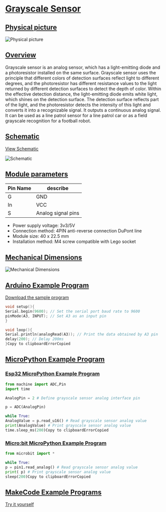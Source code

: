 # [Grayscale Sensor](http://localhost:3000/#/en/ph2.0_sensors/sensors/grayscale_sensor/grayscale_sensor?id=灰度传感器)

## [Physical picture](http://localhost:3000/#/en/ph2.0_sensors/sensors/grayscale_sensor/grayscale_sensor?id=实物图)



![Physical picture](http://localhost:3000/en/ph2.0_sensors/sensors/grayscale_sensor/picture/grayscale_sensor.png)



## [Overview](http://localhost:3000/#/en/ph2.0_sensors/sensors/grayscale_sensor/grayscale_sensor?id=概述)

Grayscale sensor is an analog sensor, which has a light-emitting diode and a photoresistor installed on the same surface. Grayscale sensor uses the principle that different colors of detection surfaces reflect light to different degrees, and the photoresistor has different resistance values to the light returned by different detection surfaces to detect the depth of color. Within the effective detection distance, the light-emitting diode emits white light, which shines on the detection surface. The detection surface reflects part of the light, and the photoresistor detects the intensity of this light and converts it into a recognizable signal. It outputs a continuous analog signal. It can be used as a line patrol sensor for a line patrol car or as a field grayscale recognition for a football robot.

## [Schematic](http://localhost:3000/#/en/ph2.0_sensors/sensors/grayscale_sensor/grayscale_sensor?id=原理图)

[View Schematic](http://localhost:3000/zh-cn/ph2.0_sensors/sensors/grayscale_sensor/grayscale_sensor_schematic.pdf)



![Schematic](http://localhost:3000/en/ph2.0_sensors/sensors/grayscale_sensor/picture/grayscale_sensor_schematic.png)



## [Module parameters](http://localhost:3000/#/en/ph2.0_sensors/sensors/grayscale_sensor/grayscale_sensor?id=模块参数)

| Pin Name | describe           |
| -------- | ------------------ |
| G        | GND                |
| In       | VCC                |
| S        | Analog signal pins |

- Power supply voltage: 3v3/5V
- Connection method: 4PIN anti-reverse connection DuPont line
- Module size: 40 x 22.5 mm
- Installation method: M4 screw compatible with Lego socket

## [Mechanical Dimensions](http://localhost:3000/#/en/ph2.0_sensors/sensors/grayscale_sensor/grayscale_sensor?id=机械尺寸图)



![Mechanical Dimensions](http://localhost:3000/en/ph2.0_sensors/sensors/grayscale_sensor/picture/grayscale_sensor_assembly.png)



## [Arduino Example Program](http://localhost:3000/#/en/ph2.0_sensors/sensors/grayscale_sensor/grayscale_sensor?id=arduino示例程序)

[Download the sample program](http://localhost:3000/zh-cn/ph2.0_sensors/sensors/grayscale_sensor/grayscale_sensor.zip)

```c
void setup(){
Serial.begin(9600); // Set the serial port baud rate to 9600
pinMode(A3, INPUT); // Set A3 as an input pin
}

void loop(){
Serial.println(analogRead(A3)); // Print the data obtained by A3 pin
delay(200); // Delay 200ms
}Copy to clipboardErrorCopied
```

## [MicroPython Example Program](http://localhost:3000/#/en/ph2.0_sensors/sensors/grayscale_sensor/grayscale_sensor?id=micropython示例程序)

### [Esp32 MicroPython Example Program](http://localhost:3000/#/en/ph2.0_sensors/sensors/grayscale_sensor/grayscale_sensor?id=esp32-micropython示例程序)



```python
from machine import ADC,Pin
import time

AnalogPin = 2 # Define grayscale sensor analog interface pin

p = ADC(AnalogPin)

while True:
AnalogValue = p.read_u16() # Read grayscale sensor analog value
print(AnalogValue) # Print grayscale sensor analog value
time.sleep_ms(200)Copy to clipboardErrorCopied
```

### [Micro:bit MicroPython Example Program](http://localhost:3000/#/en/ph2.0_sensors/sensors/grayscale_sensor/grayscale_sensor?id=microbit-micropython示例程序)



```python
from microbit import *

while True:
p = pin1.read_analog() # Read grayscale sensor analog value
print( p) # Print grayscale sensor analog value
sleep(200)Copy to clipboardErrorCopied
```

## [MakeCode Example Programs](http://localhost:3000/#/en/ph2.0_sensors/sensors/grayscale_sensor/grayscale_sensor?id=makecode示例程序)

[Try it yourself](https://makecode.microbit.org/_fakY8cFmMMch)